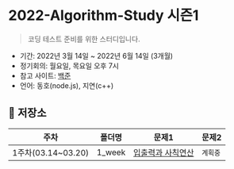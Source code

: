 # 2022-Algorithm-Study 시즌1

> 코딩 테스트 준비를 위한 스터디입니다.

- 기간: 2022년 3월 14일 ~ 2022년 6월 14일 (3개월)
- 정기회의: 월요일, 목요일 오후 7시
- 참고 사이트: [백준](https://www.acmicpc.net/)
- 언어: 동호(node.js), 지연(c++)

## 📅 저장소

| 주차               | 폴더명 | 문제1                                  | 문제2    |
| ------------------ | ------ | -------------------------------------- | -------- |
| 1주차(03.14~03.20) | 1_week | [입출력과 사칙연산](1_week/1_stage.md) | `계획중` |
